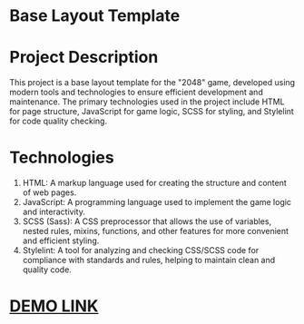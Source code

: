 # Base Layout Template

# Project Description
This project is a base layout template for the "2048" game, developed using modern tools and technologies to ensure efficient development and maintenance. The primary technologies used in the project include HTML for page structure, JavaScript for game logic, SCSS for styling, and Stylelint for code quality checking.

# Technologies
1) HTML: A markup language used for creating the structure and content of web pages.
2) JavaScript: A programming language used to implement the game logic and interactivity.
3) SCSS (Sass): A CSS preprocessor that allows the use of variables, nested rules, mixins, functions, and other features for more convenient and efficient styling.
4) Stylelint: A tool for analyzing and checking CSS/SCSS code for compliance with standards and rules, helping to maintain clean and quality code.

# [DEMO LINK](https://forewwer.github.io/game-2048/)
